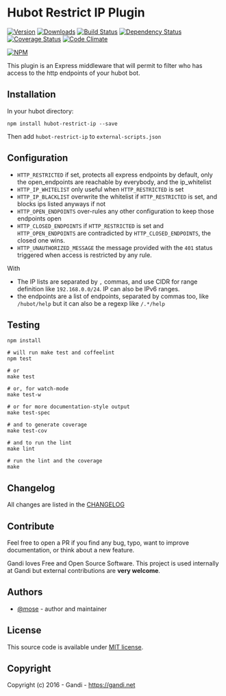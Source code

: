 Hubot Restrict IP Plugin
=================================

[![Version](https://img.shields.io/npm/v/hubot-restrict-ip.svg)](https://www.npmjs.com/package/hubot-restrict-ip)
[![Downloads](https://img.shields.io/npm/dt/hubot-restrict-ip.svg)](https://www.npmjs.com/package/hubot-restrict-ip)
[![Build Status](https://img.shields.io/travis/Gandi/hubot-restrict-ip.svg)](https://travis-ci.org/Gandi/hubot-restrict-ip)
[![Dependency Status](https://gemnasium.com/Gandi/hubot-restrict-ip.svg)](https://gemnasium.com/Gandi/hubot-restrict-ip)
[![Coverage Status](https://img.shields.io/codeclimate/coverage/github/Gandi/hubot-restrict-ip.svg)](https://codeclimate.com/github/Gandi/hubot-restrict-ip/coverage)
[![Code Climate](https://img.shields.io/codeclimate/github/Gandi/hubot-restrict-ip.svg)](https://codeclimate.com/github/Gandi/hubot-restrict-ip)

[![NPM](https://nodei.co/npm/hubot-restrict-ip.png?downloads=true&downloadRank=true&stars=true)](https://nodei.co/npm/hubot-restrict-ip/)

This plugin is an Express middleware that will permit to filter who has access to the http endpoints of your hubot bot.

Installation
--------------
In your hubot directory:    

    npm install hubot-restrict-ip --save

Then add `hubot-restrict-ip` to `external-scripts.json`


Configuration
-----------------

- `HTTP_RESTRICTED` if set, protects all express endpoints by default, only the open_endpoints are reachable by everybody, and the ip_whitelist
- `HTTP_IP_WHITELIST` only useful when `HTTP_RESTRICTED` is set
- `HTTP_IP_BLACKLIST` overwrite the whitelist if `HTTP_RESTRICTED` is set, and blocks ips listed anyways if not
- `HTTP_OPEN_ENDPOINTS` over-rules any other configuration to keep those endpoints open
- `HTTP_CLOSED_ENDPOINTS` if `HTTP_RESTRICTED` is set and `HTTP_OPEN_ENDPOINTS` are contradicted by `HTTP_CLOSED_ENDPOINTS`, the closed one wins.
- `HTTP_UNAUTHORIZED_MESSAGE` the message provided with the `401` status triggered when access is restricted by any rule.

With

- The IP lists are separated by `,` commas, and use CIDR for range definition like `192.168.0.0/24`. IP can also be IPv6 ranges.
- the endpoints are a list of endpoints, separated by commas too, like `/hubot/help` but it can also be a regexp like `/.*/help`

Testing
----------------

    npm install

    # will run make test and coffeelint
    npm test 
    
    # or
    make test
    
    # or, for watch-mode
    make test-w

    # or for more documentation-style output
    make test-spec

    # and to generate coverage
    make test-cov

    # and to run the lint
    make lint

    # run the lint and the coverage
    make

Changelog
---------------
All changes are listed in the [CHANGELOG](CHANGELOG.md)

Contribute
--------------
Feel free to open a PR if you find any bug, typo, want to improve documentation, or think about a new feature. 

Gandi loves Free and Open Source Software. This project is used internally at Gandi but external contributions are **very welcome**. 

Authors
------------
- [@mose](https://github.com/mose) - author and maintainer

License
-------------
This source code is available under [MIT license](LICENSE).

Copyright
-------------
Copyright (c) 2016 - Gandi - https://gandi.net
